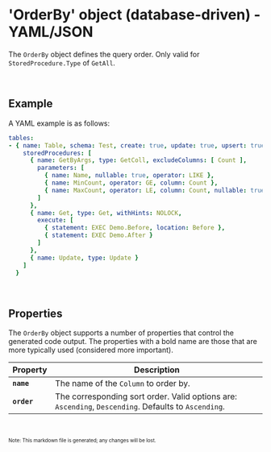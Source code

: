 # 'OrderBy' object (database-driven) - YAML/JSON

The `OrderBy` object defines the query order. Only valid for `StoredProcedure.Type` of `GetAll`.

<br/>

## Example

A YAML example is as follows:
``` yaml
tables:
- { name: Table, schema: Test, create: true, update: true, upsert: true, delete: true, merge: true, udt: true, getAll: true, getAllOrderBy: [ Name Des ], excludeColumns: [ Other ], permission: TestSec,
    storedProcedures: [
      { name: GetByArgs, type: GetColl, excludeColumns: [ Count ],
        parameters: [
          { name: Name, nullable: true, operator: LIKE },
          { name: MinCount, operator: GE, column: Count },
          { name: MaxCount, operator: LE, column: Count, nullable: true }
        ]
      },
      { name: Get, type: Get, withHints: NOLOCK,
        execute: [
          { statement: EXEC Demo.Before, location: Before },
          { statement: EXEC Demo.After }
        ]
      },
      { name: Update, type: Update }
    ]
  }
```

<br/>

## Properties
The `OrderBy` object supports a number of properties that control the generated code output. The properties with a bold name are those that are more typically used (considered more important).

Property | Description
-|-
**`name`** | The name of the `Column` to order by.
**`order`** | The corresponding sort order. Valid options are: `Ascending`, `Descending`. Defaults to `Ascending`.

<br/>

<sub><sup>Note: This markdown file is generated; any changes will be lost.</sup></sub>
